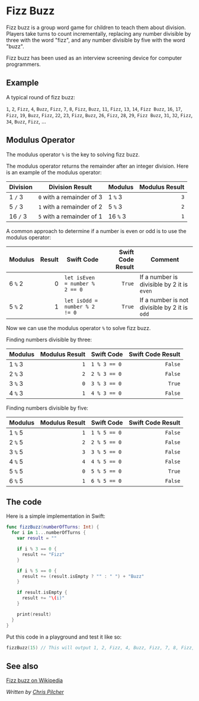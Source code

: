 # Fizz Buzz

Fizz buzz is a group word game for children to teach them about division. Players take turns to count incrementally, replacing any number divisible by three with the word "fizz", and any number divisible by five with the word "buzz".

Fizz buzz has been used as an interview screening device for computer programmers.

## Example

A typical round of fizz buzz:

`1`, `2`, `Fizz`, `4`, `Buzz`, `Fizz`, `7`, `8`, `Fizz`, `Buzz`, `11`, `Fizz`, `13`, `14`, `Fizz Buzz`, `16`, `17`, `Fizz`, `19`, `Buzz`, `Fizz`, `22`, `23`, `Fizz`, `Buzz`, `26`, `Fizz`, `28`, `29`, `Fizz Buzz`, `31`, `32`, `Fizz`, `34`, `Buzz`, `Fizz`, ...

## 	Modulus Operator

The modulus operator `%` is the key to solving fizz buzz.

The modulus operator returns the remainder after an integer division. Here is an example of the modulus operator:

| Division      | Division Result            | Modulus         | Modulus Result  |
| ------------- | -------------------------- | --------------- | ---------------:|
| 1 `/` 3       | `0` with a remainder of 3  | 1 `%` 3         | `3`             |
| 5 `/` 3       | `1` with a remainder of 2  | 5 `%` 3         | `2`             |
| 16 `/` 3      | `5` with a remainder of 1  | 16 `%` 3        | `1`             |

A common approach to determine if a number is even or odd is to use the modulus operator:

| Modulus       | Result          | Swift Code                      | Swift Code Result | Comment                                       |
| ------------- | ---------------:| ------------------------------- | -----------------:| --------------------------------------------- |
| 6 `%` 2       | 0               | `let isEven = number % 2 == 0`  | `True`            | If a number is divisible by 2 it is `even`    |
| 5 `%` 2       | 1               | `let isOdd = number % 2 != 0`   | `True`            | If a number is not divisible by 2 it is `odd` |


Now we can use the modulus operator `%`  to solve fizz buzz.

Finding numbers divisible by three:

| Modulus | Modulus Result | Swift Code    | Swift Code Result |
| ------- | --------------:| ------------- |------------------:|
| 1 `%` 3 | `1`            | `1 % 3 == 0`  | `False`           |
| 2 `%` 3 | `2`            | `2 % 3 == 0`  | `False`           |
| 3 `%` 3 | `0`            | `3 % 3 == 0`  | `True`            |
| 4 `%` 3 | `1`            | `4 % 3 == 0`  | `False`           |

Finding numbers divisible by five:

| Modulus | Modulus Result | Swift Code    | Swift Code Result |
| ------- | --------------:| ------------- |------------------:|
| 1 `%` 5 | `1`            | `1 % 5 == 0`  | `False`           |
| 2 `%` 5 | `2`            | `2 % 5 == 0`  | `False`           |
| 3 `%` 5 | `3`            | `3 % 5 == 0`  | `False`           |
| 4 `%` 5 | `4`            | `4 % 5 == 0`  | `False`           |
| 5 `%` 5 | `0`            | `5 % 5 == 0`  | `True`            |
| 6 `%` 5 | `1`            | `6 % 5 == 0`  | `False`           |

## The code

Here is a simple implementation in Swift:

```swift
func fizzBuzz(numberOfTurns: Int) {
  for i in 1...numberOfTurns {
    var result = ""

    if i % 3 == 0 {
      result += "Fizz"
    }

    if i % 5 == 0 {
      result += (result.isEmpty ? "" : " ") + "Buzz"
    }

    if result.isEmpty {
      result += "\(i)"
    }

    print(result)
  }
}
```

Put this code in a playground and test it like so:

```swift
fizzBuzz(15) // This will output 1, 2, Fizz, 4, Buzz, Fizz, 7, 8, Fizz, Buzz, 11, Fizz, 13, 14, Fizz Buzz
```
## See also

[Fizz buzz on Wikipedia](https://en.wikipedia.org/wiki/Fizz_buzz)

*Written by [Chris Pilcher](https://github.com/chris-pilcher)*
